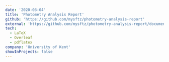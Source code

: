 ```yaml
---
date: '2020-03-04'
title: 'Photometry Analysis Report'
github: 'https://github.com/mysftz/photometry-analysis-report'
external: 'https://github.com/mysftz/photometry-analysis-report/document/main.pdf'
tech:
  - LaTeX
  - Overleaf
  - pdflatex
company: 'University of Kent'
showInProjects: false
---
```

